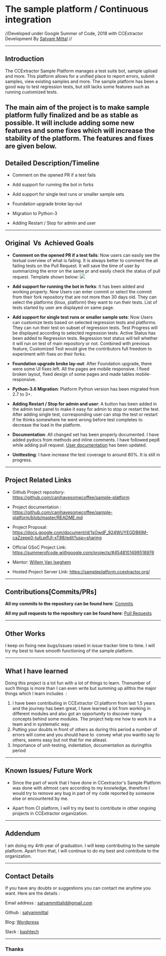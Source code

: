 
# The sample platform / Continuous integration

//Developed under Google Summer of Code, 2018 with CCExtractor Development By [Satyam Mittal](https://github.com/satyammittal)
//

----
## Introduction

    
The CCExtractor Sample Platform manages a test suite bot, sample upload and more. This platform allows for a unified place to report errors, submit samples, view existing samples and more.
The sample platform has been a good way to test regression tests, but still lacks some features such as running customized tests.

The main aim of the project is to make sample platform fully finalized and be as stable as possible.
It will include adding some new features and some fixes which will increase the stability of the platform. The features and fixes are given below.
----
## Detailed Description/Timeline

*  Comment on the opened PR if a test fails

*  Add support for running the bot in forks

*  Add support for single test runs or smaller sample sets

*  Foundation upgrade broke lay-out

*  Migration to Python-3

*  Adding Restart / Stop for admin and user

----
## Original​ ​ Vs​ ​ Achieved​ ​ Goals

*  **Comment on the opened PR if a test fails**: Now users can easily see the textual overview of what is failing. It is always better to comment the all failing tests on the Pull Request. It will save the time of user by summarizing the error on the same pr and easily check the status of pull request. Template shown below:
![](https://ccextractor.org/_media/:public:gsoc:2018:b6525e89-13b5-40f0-90de-c5a4c0e30925.png?400|)
*  **Add support for running the bot in forks**: It has been added and working properly. Now Users can enter commit or select the commit from their fork repository that are not more than 30 days old. They can select the platforms (linux, platform) they want to run their tests. List of tests started by user are displayed on same page.

*  **Add support for single test runs or smaller sample sets**: Now Users can customize tests based on selected regression tests and platforms. They can run their test on subset of regression tests. Test Progress will be displayed according to selected regression tests. Active Status has been added to Regression tests. Regression test status will tell whether it will run on test of main repository or not. Combined with previous feature, Customized Test would give the contributors full freedom to experiment with fixes on their forks.

*  **Foundation upgrade broke lay-out**: After Foundation upgrade, there were some UI fixes left. All the pages are mobile responsive. I fixed broken layout, fixed design of some pages and made tables mobile-responsive.

*  **Python-3.6 Migration**: Platform Python version has been migrated from 2.7 to 3+.

*  **Adding Restart / Stop for admin and user**: A button has been added in the admin test panel to make it easy for admin to stop or restart the test. After adding single test, corresponding user can stop the test or restart if he thinks somewhere he went wrong before test completes to decrease the load in the platform.

*  **Documentation**: All changed set has been properly documented. I have added pydocs from methods and inline comments. I have followed pep8 while adding pull request. [User documentation](/ccextractor-wiki-test/2020/02/20/-ccextractor-wiki-test-2020-02-20--ccextractor-wiki-test-2020-02-20--ccextractor-wiki-test-2020-02-20-http:--ccextractor.com-public:gsoc:ccextractor_regression_testing) has been updated.

*  **Unittesting**: I have increase the test coverage to around 60%. It is still in progress.

----

## Project Related Links

*  Github Project repository: https://github.com/canihavesomecoffee/sample-platform

*  Project documentation : https://github.com/canihavesomecoffee/sample-platform/blob/master/README.md

*  Project Proposal: https://docs.google.com/document/d/1sOwdF_924WUYEGDB6IM-caZzepp0-tutLpjfUI-xT88/edit?usp=sharing

*  Official GSoC Project Link: https://summerofcode.withgoogle.com/projects/#4548101499518976

*  Mentor: [Willem Van Iseghem](https://github.com/canihavesomecoffee)

*  Hosted Project Server Link: https://sampleplatform.ccextractor.org/

----
## Contributions[Commits/PRs]

**All my commits to the repository can be found here**: [Commits](https://github.com/canihavesomecoffee/sample-platform/commits/master?author=satyammittal)

**All my pull requests to the repository can be found here**: [Pull Requests](https://github.com/canihavesomecoffee/sample-platform/pulls?utf8=%E2%9C%93&q=is%3Apr%20author%3Asatyammittal)

----

## Other Works

I keep on fixing new bugs/issues raised in issue tracker time to time. I will try my best to have smooth functioning of the sample platform.

----

## What I have learned

Doing​ ​this​ ​project​ ​is​ ​a ​lot​ ​fun​ ​with​ ​a lot​ ​of​ ​things​ ​to​ ​learn.​ ​The​ ​number​ ​of​ ​such​ ​things​ ​is​ ​more than​ ​I ​​can​ ​even​ ​write​ ​but​ ​summing​ ​up​ ​all​ ​this​ ​the​ ​major​ ​things​ ​which​ ​I ​learn​ ​includes​ ​ :
 1.  I have been contributing in CCExtractor CI platform from last 1.5 years and the journey has been great, I have learned a lot from working in different modules and also got an opportunity to discover many concepts behind some modules. The project help me how to work in a team and in systematic way.
 2.  Putting​ your​ doubts​ in​ front​ ​of​ ​others​ ​as​ ​during​ ​this​ ​period​ ​a number​ of​ errors​ ​will​ ​come and​ ​you​ ​should​ ​have​ ​to​ ​ convey​ ​what​ ​you​ ​want​ ​to​ ​say​ ​to​ ​others,​ ​seems​ ​easy​ ​but​ ​not​ ​that for​ ​me​ ​atleast.
 3.  Importance​ ​of​ unit-testing, ​indentation​, ​documentation​ ​as​ ​during​ ​this​ ​period​

----

## Known Issues/ Future Work


*  Since the part of work that I have done in CCextractor's Sample Platform was done with altmost care according to my knowledge, therefore I would try to remove any bug in part of my code reported by someone else or encountered by me.

*  Apart from CI platform, I will try my best to contribute in other ongoing projects in CCExtractor organization.

----

## Addendum

I am doing my 4rth year of graduation. I will keep contributing to the sample platform. Apart from that,  I will continue to do my best and contribute to the organization.

----
## Contact Details

If you have any doubts or suggestions you can contact me anytime you want. Here are the details :

Email address : [satyammittalid@gmail.com](mailto/satyammittalid@gmail.com)

Github : [satyammittal](https://github.com/satyammittal)

Blog: [Wordpress](https://satyammittal.wordpress.com/)

Slack : [bashtech](https://rhccgsoc15.slack.com/team/bashtech)

----
### Thanks
